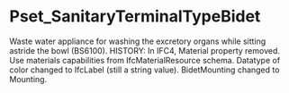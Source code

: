 # Pset_SanitaryTerminalTypeBidet

Waste water appliance for washing the excretory organs while sitting astride the bowl (BS6100). HISTORY: In IFC4, Material property removed. Use materials capabilities from IfcMaterialResource schema. Datatype of color changed to IfcLabel (still a string value). BidetMounting changed to Mounting.

